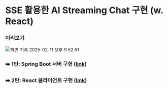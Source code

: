 # SSE 활용한 AI Streaming Chat 구현 (w. React)

### 미리보기
![화면 기록 2025-02-11 오후 9 52 51](https://github.com/user-attachments/assets/f52c28f9-e124-4213-8659-84499dda1325)

### ➡️ 1탄: Spring Boot 서버 구현 ([link](https://doteloper.tistory.com/144))
### ➡️ 2탄: React 클라이언트 구현 ([link](https://doteloper.tistory.com/145))
